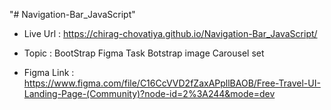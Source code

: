 "# Navigation-Bar_JavaScript" 

- Live Url : https://chirag-chovatiya.github.io/Navigation-Bar_JavaScript/

- Topic : BootStrap Figma Task 
          Botstrap image Carousel set
         
- Figma Link : https://www.figma.com/file/C16CcVVD2fZaxAPpllBAOB/Free-Travel-UI-Landing-Page-(Community)?node-id=2%3A244&mode=dev 

